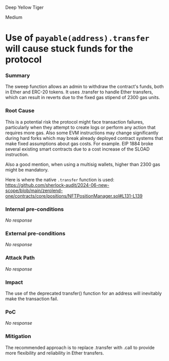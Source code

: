 Deep Yellow Tiger

Medium

# Use of `payable(address).transfer` will cause stuck funds for the protocol

### Summary

The sweep function allows an admin to withdraw the contract's funds, both in Ether and ERC-20 tokens. It uses .transfer to handle Ether transfers, which can result in reverts due to the fixed gas stipend of 2300 gas units. 

### Root Cause

This is a potential risk the protocol might face transaction failures, particularly when they attempt to create logs or perform any action that requires more gas. Also some EVM instructions may change significantly during hard forks which may break already deployed contract systems that make fixed assumptions about gas costs. For example. EIP 1884 broke several existing smart contracts due to a cost increase of the SLOAD instruction.

Also a good mention, when using a multisig wallets, higher than 2300 gas might be mandatory.

Here is where the native `.transfer` function is used:
https://github.com/sherlock-audit/2024-06-new-scope/blob/main/zerolend-one/contracts/core/positions/NFTPositionManager.sol#L131-L139


### Internal pre-conditions

_No response_

### External pre-conditions

_No response_

### Attack Path

_No response_

### Impact

The use of the deprecated transfer() function for an address will inevitably make the transaction fail.

### PoC

_No response_

### Mitigation

The recommended approach is to replace .transfer with .call to provide more flexibility and reliability in Ether transfers.